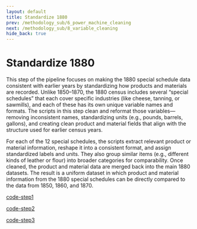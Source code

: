 ```yaml
---
layout: default
title: Standardize 1880
prev: /methodology_sub/6_power_machine_cleaning
next: /methodology_sub/8_variable_cleaning
hide_back: true
---
```


# Standardize 1880

This step of the pipeline focuses on making the 1880 special schedule data consistent with earlier years by standardizing how products and materials are recorded. Unlike 1850–1870, the 1880 census includes several “special schedules” that each cover specific industries (like cheese, tanning, or sawmills), and each of these has its own unique variable names and formats. The scripts in this step clean and reformat those variables—removing inconsistent names, standardizing units (e.g., pounds, barrels, gallons), and creating clean product and material fields that align with the structure used for earlier census years.

For each of the 12 special schedules, the scripts extract relevant product or material information, reshape it into a consistent format, and assign standardized labels and units. They also group similar items (e.g., different kinds of leather or flour) into broader categories for comparability. Once cleaned, the product and material data are merged back into the main 1880 datasets. The result is a uniform dataset in which product and material information from the 1880 special schedules can be directly compared to the data from 1850, 1860, and 1870.

[code-step1](https://dl.dropboxusercontent.com/scl/fi/6dumktk27vtfaql1640uq/1_1880_ss_materials.do?rlkey=bhx8gmwfh37no0qe4dx4icyik&dl=0)

[code-step2](https://dl.dropboxusercontent.com/scl/fi/kr4seuvnv5d0w4vg6re5d/2_1880_ss_products.do?rlkey=h5o6935fd45mpb549r9us3ekh&dl=0)

[code-step3](https://dl.dropboxusercontent.com/scl/fi/0f3rr7kpa1j6fywo2pwjg/3_merge_products_materials.do?rlkey=rnybxiwv6gccardus85ymowag&dl=0)



